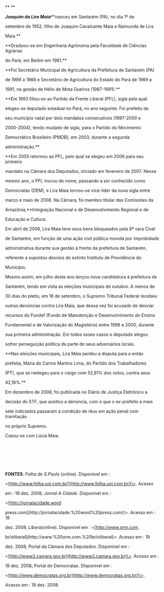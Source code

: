 

** **



***Joaquim da Lira Maia*****nasceu em Santarém (PA), no dia 1º de

setembro de 1952, filho de Joaquim Cavalcante Maia e Raimunda de Lira

Maia.**



**Graduou-se em Engenharia Agrônoma pela Faculdade de Ciências Agrárias

do Pará, em Belém em 1981.**



**Foi Secretário Municipal de Agricultura da Prefeitura de Santarém (PA)

de 1986 a 1988 e Secretário de Agricultura do Estado do Pará de 1989 a

1991, na gestão de Hélio de Mota Gueiros (1987-1991).**



**Em 1993 filiou-se ao Partido da Frente Liberal (PFL), sigla pela qual

elegeu-se deputado estadual no Pará, no ano seguinte. Foi prefeito de

seu município natal por dois mandatos consecutivos (1997-2000 e

2000-2004), tendo mudado de sigla, para o Partido do Movimento

Democrático Brasileiro (PMDB), em 2003, durante a segunda

administração.**



**Em 2005 retornou ao PFL, pelo qual se elegeu em 2006 para seu primeiro

mandato na Câmara dos Deputados, iniciado em fevereiro de 2007. Nesse

mesmo ano, o PFL trocou de nome, passando a ser conhecido como

Democratas (DEM), e Lira Maia tornou-se vice-líder da nova sigla entre

março e maio de 2008. Na Câmara, foi membro titular das Comissões da

Amazônia,**Integração Nacional e de Desenvolvimento Regional e de

Educação e Cultura.



Em abril de 2008, Lira Maia teve seus bens bloqueados pela 8ª vara Cível

de Santarém, em função de uma ação civil pública movida por improbidade

administrativa durante sua gestão à frente da prefeitura de Santarém,

referente a supostos desvios do extinto Instituto de Previdência do

Município.



Mesmo assim, em julho deste ano lançou nova candidatura à prefeitura de

Santarém, tendo em vista as eleições municipais de outubro. A menos de

30 dias do pleito, em 18 de setembro, o Supremo Tribunal Federal recebeu

outras denúncias contra Lira Maia, que dessa vez foi acusado de desviar

recursos do Fundef (Fundo de Manutenção e Desenvolvimento do Ensino

Fundamental e de Valorização do Magistério) entre 1998 e 2000, durante

sua primeira administração. Em todos esses casos o deputado alegou

sofrer perseguição política da parte de seus adversários locais.



**Nas eleições municipais, Lira Maia perdeu a disputa para a então

prefeita, Maria do Carmo Martins Lima, do Partido dos Trabalhadores

(PT), que se reelegeu para o cargo com 52,81% dos votos, contra seus

42,16%.**



Em dezembro de 2008, foi publicada no Diário de Justiça Eletrônico a

decisão do STF, que aceitou a denúncia, com o que o ex-prefeito e mais

sete indiciados passaram à condição de réus em ação penal com tramitação

no próprio Supremo.



Casou-se com Lúcia Maia.



 



 



 



**FONTES**: *Folha de S.Paulo* (online). Disponível em :

\<[http://www.folha.uol.com.br/](http://www.folha.uol.com.br/)\>. Acesso

em : 19 dez. 2008; *Jornal A Cidade*. Disponível em :

\<[http://jornalacidade.word

press.com](http://jornalacidade.%20word%20press.com/)\>. Acesso em : 18

dez. 2008; *Libera*(online). Disponível em : \<[http://www.orm.com.

br/oliberal](http://www.%20orm.com.%20br/oliberal)\>. Acesso em : 19

dez. 2008; Portal da Câmara dos Deputados. Disponível em :

\<[http://www2.camara.gov.br](http://www2.camara.gov.br)\>. Acesso em :

18 dez. 2008; Portal do Democratas. Disponível em :

\<[http://www.democratas.org.br](http://www.democratas.org.br/)\>.

Acesso em : 18 dez. 2008.



 



 



 



 



 



 



 

